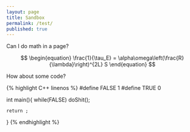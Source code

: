 ```yaml
---
layout: page
title: Sandbox
permalink: /test/
published: true
---
```


Can I do math in a page? 

$$ 
\begin{equation}
\frac{1}{\tau_E} = \alpha\omega\left(\frac{R}{\lambda}\right)^{2L} S
\end{equation}
$$

How about some code?

{% highlight C++ linenos %}
#define FALSE 1
#define TRUE 0

int main(){
	while(FALSE)
		doShit();
	
	return ;
}
{% endhighlight %}